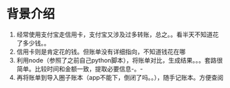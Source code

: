 # 背景介绍
1. 经常使用支付宝走信用卡，支付宝又涉及过多转账，总之。。看半天不知道花了多少钱。。
1. 信用卡则是肯定花的钱。但账单没有详细指向，不知道钱花在哪
1. 利用node（参照了之前自己python脚本），将账单对比，生成结果。。。套路很简单。比较时间和金额一致，提取必要信息-。-
2. 再将账单到导入圈子账本（app不能下，倒闭了吗。。），随手记账本。方便查阅

